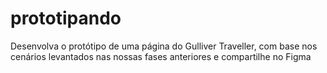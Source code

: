 # prototipando
Desenvolva o protótipo de uma página do Gulliver Traveller, com base nos cenários levantados nas nossas fases anteriores e compartilhe no Figma
